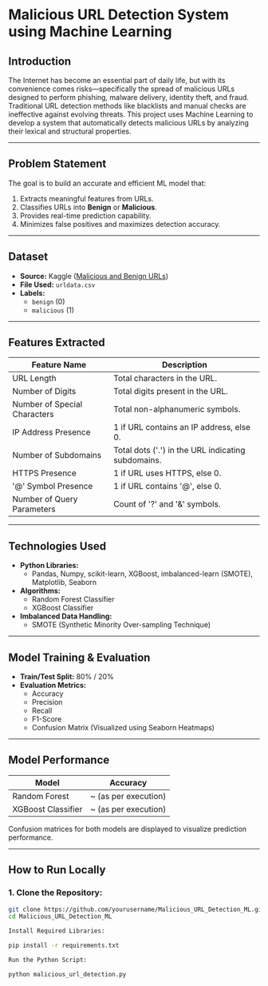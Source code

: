 # Malicious URL Detection System using Machine Learning

## Introduction

The Internet has become an essential part of daily life, but with its convenience comes risks—specifically the spread of malicious URLs designed to perform phishing, malware delivery, identity theft, and fraud. Traditional URL detection methods like blacklists and manual checks are ineffective against evolving threats. This project uses Machine Learning to develop a system that automatically detects malicious URLs by analyzing their lexical and structural properties.

---

##  Problem Statement

The goal is to build an accurate and efficient ML model that:

1. Extracts meaningful features from URLs.
2. Classifies URLs into **Benign** or **Malicious**.
3. Provides real-time prediction capability.
4. Minimizes false positives and maximizes detection accuracy.

---

##  Dataset

- **Source:** Kaggle ([Malicious and Benign URLs](https://www.kaggle.com/datasets/mishra5001/malicious-and-benign-urls))
- **File Used:** `urldata.csv`
- **Labels:** 
  - `benign` (0)
  - `malicious` (1)

---

## Features Extracted

| Feature Name          | Description                                         |
|----------------------|-----------------------------------------------------|
| URL Length           | Total characters in the URL.                        |
| Number of Digits     | Total digits present in the URL.                    |
| Number of Special Characters | Total non-alphanumeric symbols.          |
| IP Address Presence  | 1 if URL contains an IP address, else 0.            |
| Number of Subdomains | Total dots ('.') in the URL indicating subdomains.  |
| HTTPS Presence       | 1 if URL uses HTTPS, else 0.                        |
| '@' Symbol Presence  | 1 if URL contains '@', else 0.                      |
| Number of Query Parameters | Count of '?' and '&' symbols.                |

---

##  Technologies Used

- **Python Libraries:** 
  - Pandas, Numpy, scikit-learn, XGBoost, imbalanced-learn (SMOTE), Matplotlib, Seaborn
- **Algorithms:**
  - Random Forest Classifier
  - XGBoost Classifier
- **Imbalanced Data Handling:**
  - SMOTE (Synthetic Minority Over-sampling Technique)

---

##  Model Training & Evaluation

- **Train/Test Split:** 80% / 20%
- **Evaluation Metrics:**
  - Accuracy
  - Precision
  - Recall
  - F1-Score
  - Confusion Matrix (Visualized using Seaborn Heatmaps)

---

##  Model Performance

| Model              | Accuracy |
|-------------------|----------|
| Random Forest      | ~ (as per execution) |
| XGBoost Classifier | ~ (as per execution) |

Confusion matrices for both models are displayed to visualize prediction performance.

---

##  How to Run Locally

### 1. Clone the Repository:

```bash
git clone https://github.com/yourusername/Malicious_URL_Detection_ML.git
cd Malicious_URL_Detection_ML

Install Required Libraries:

pip install -r requirements.txt

Run the Python Script:

python malicious_url_detection.py
